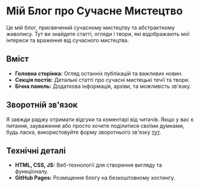 # Мій Блог про Сучасне Мистецтво

Це мій блог, присвячений сучасному мистецтву та абстрактному живопису. Тут ви знайдете статті, огляди і твори, які відображають мої інтереси та враження від сучасного мистецтва.

## Вміст

- **Головна сторінка:** Огляд останніх публікацій та важливих новин.
- **Секція постів:** Детальні статті про сучасні мистецькі течії та твори.
- **Бічна панель:** Додаткова інформація, архіви, та можливість зв'язку.

## Зворотній зв'язок

Я завжди раджу отримати відгуки та коментарі від читачів. Якщо у вас є питання, зауваження або просто хочете поділитися своїми думками, будь ласка, використовуйте форму зворотнього зв'язку [тут](#).

## Технічні деталі

- **HTML, CSS, JS:** Веб-технології для створення вигляду та функціоналу.
- **GitHub Pages:** Розміщення блогу на безкоштовному хостингу.

